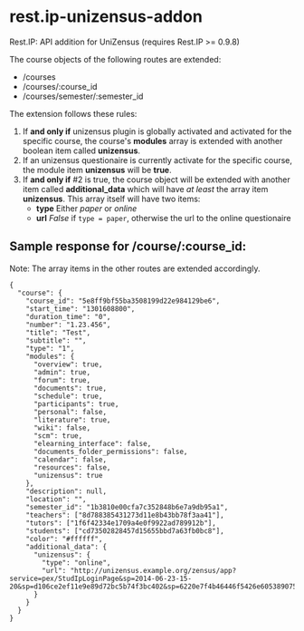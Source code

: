 rest.ip-unizensus-addon
=======================

Rest.IP: API addition for UniZensus (requires Rest.IP >= 0.9.8)

The course objects of the following routes are extended:

- /courses
- /courses/:course_id
- /courses/semester/:semester_id

The extension follows these rules:

1. If **and only if** unizensus plugin is globally activated and activated for the specific course, the course's **modules** array is extended with another boolean item called **unizensus**.
2. If an unizensus questionaire is currently activate for the specific course, the module item **unizensus** will be **true**.
3. If **and only if** #2 is true, the course object will be extended with another item called **additional_data** which will have *at least* the array item **unizensus**. This array itself will have two items:
    * **type** Either *paper* or *online*
    * **url** *False* if `type = paper`, otherwise the url to the online questionaire

Sample response for **/course/:course_id**:
----------------

Note: The array items in the other routes are extended accordingly.

    {
      "course": {
        "course_id": "5e8ff9bf55ba3508199d22e984129be6",
        "start_time": "1301608800",
        "duration_time": "0",
        "number": "1.23.456",
        "title": "Test",
        "subtitle": "",
        "type": "1",
        "modules": {
          "overview": true,
          "admin": true,
          "forum": true,
          "documents": true,
          "schedule": true,
          "participants": true,
          "personal": false,
          "literature": true,
          "wiki": false,
          "scm": true,
          "elearning_interface": false,
          "documents_folder_permissions": false,
          "calendar": false,
          "resources": false,
          "unizensus": true
        },
        "description": null,
        "location": "",
        "semester_id": "1b3810e00cfa7c352848b6e7a9db95a1",
        "teachers": ["8d788385431273d11e8b43bb78f3aa41"],
        "tutors": ["1f6f42334e1709a4e0f9922ad789912b"],
        "students": ["cd73502828457d15655bbd7a63fb0bc8"],
        "color": "#ffffff",
        "additional_data": {
          "unizensus": {
            "type": "online",
            "url": "http://unizensus.example.org/zensus/app?service=pex/StudIpLoginPage&sp=2014-06-23-15-20&sp=d106ce2ef11e9e89d72bc5b74f3bc402&sp=6220e7f4b46446f5426e605389075e9b&sp=questionnaire&sp=f7eb7952b3c494cfb79fa7ed2df9ffac_0bc87ed8b085cccc08e359111a5d53b2&sp=f7eb7952b3c494cfb79fa7ed2df9ffac_0bc87ed8b085cccc08e359111a5d53b2"
          }
        }
      }
    }

    